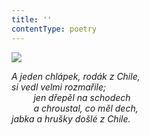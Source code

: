 ```yaml
---
title: ''
contentType: poetry
---
```


<section>

![](../Images/052.jpg)

_A jeden chlápek, rodák z Chile,  
si vedl velmi rozmařile;  
         jen dřepěl na schodech  
         a chroustal, co měl dech,  
jabka a hrušky došlé z Chile._

</section>
